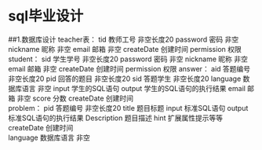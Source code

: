 # sql毕业设计

##1.数据库设计
    teacher表：
                tid 教师工号 非空长度20
                password 密码 非空
                nickname 昵称 非空
                email    邮箱 非空
                createDate 创建时间
                permission 权限
    student：
                sid 学生学号 非空长度20
                password 密码 非空
                nickname 昵称 非空
                email    邮箱 非空
                createDate 创建时间
                permission 权限
    answer：
              aid 答题编号 非空长度20
              pid 回答的题目 非空长度20
              sid 答题学生 非空长度20
              language 数据库语言 非空
              input 学生的SQL语句
              output 学生的SQL语句的执行结果
              email    邮箱 非空
              score 分数
              createDate 创建时间   
    problem：
              pid 答题编号 非空长度20
              title 题目标题 
              input 标准SQL语句
              output 标准SQL语句的执行结果
              Description 题目描述
              hint 扩展属性提示等等
              createDate 创建时间   
              language 数据库语言 非空
                   